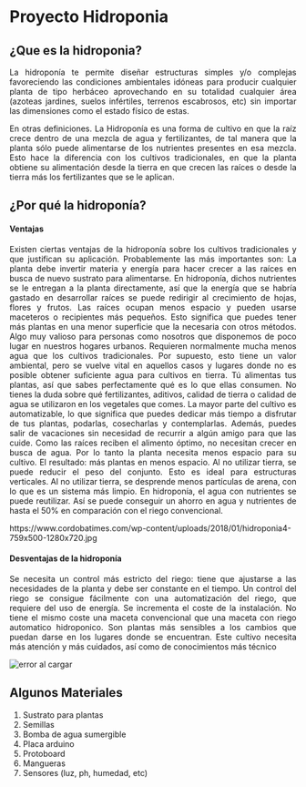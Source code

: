 # **Proyecto Hidroponia**

## ¿Que es la hidroponia?
<p align="justify">
La hidroponía te permite diseñar estructuras simples y/o complejas favoreciendo las condiciones ambientales idóneas para producir cualquier planta de tipo herbáceo aprovechando en su totalidad cualquier área (azoteas jardines, suelos infértiles, terrenos escabrosos, etc) sin importar las dimensiones como el estado físico de estas.
</p>
<p align="justify">
En otras definiciones.
La Hidroponía es una forma de cultivo en que la raíz crece dentro de una mezcla de agua y fertilizantes, de tal manera que la planta sólo puede alimentarse de los nutrientes presentes en esa mezcla. Esto hace la diferencia con los cultivos tradicionales, en que la planta obtiene su alimentación desde la tierra en que crecen las raíces o desde la tierra más los fertilizantes que se le aplican.
</p>


## ¿Por qué la hidroponía?

#### **Ventajas**
<p align="justify">
Existen ciertas ventajas de la hidroponía sobre los cultivos tradicionales y que justifican su aplicación. Probablemente las más importantes son:
 La planta debe invertir materia y energía para hacer crecer a las raíces en busca de nuevo sustrato para alimentarse. En hidroponía, dichos nutrientes se le entregan a la planta directamente, así que la energía que se habría gastado en desarrollar raíces se puede redirigir al crecimiento de hojas, flores y frutos.
Las raíces ocupan menos espacio y pueden usarse maceteros o recipientes más pequeños. Esto significa que puedes tener más plantas en una menor superficie que la necesaria con otros métodos. Algo muy valioso para personas como nosotros que disponemos de poco lugar en nuestros hogares urbanos.
Requieren normalmente mucha menos agua que los cultivos tradicionales. Por supuesto, esto tiene un valor ambiental, pero se vuelve vital en aquellos casos y lugares donde no es posible obtener suficiente agua para cultivos en tierra.
Tú alimentas tus plantas, así que sabes perfectamente qué es lo que ellas consumen. No tienes la duda sobre qué fertilizantes, aditivos, calidad de tierra o calidad de agua se utilizaron en los vegetales que comes.
La mayor parte del cultivo es automatizable, lo que significa que puedes dedicar más tiempo a disfrutar de tus plantas, podarlas, cosecharlas y contemplarlas. Además, puedes salir de vacaciones sin necesidad de recurrir a algún amigo para que las cuide.
Como las raíces reciben el alimento óptimo, no necesitan crecer en busca de agua. Por lo tanto la planta necesita menos espacio para su cultivo. El resultado: más plantas en menos espacio.
Al no utilizar tierra, se puede reducir el peso del conjunto. Esto es ideal para estructuras verticales.
 Al no utilizar tierra, se desprende menos partículas de arena, con lo que es un sistema más limpio.
En hidroponía, el agua con nutrientes se puede reutilizar. Así se puede conseguir un ahorro en agua y nutrientes de hasta el 50% en comparación con el riego convencional.
 </p>
 https://www.cordobatimes.com/wp-content/uploads/2018/01/hidroponia4-759x500-1280x720.jpg
 
#### **Desventajas de la hidroponía**
<p align="justify">
Se necesita un control más estricto del riego: tiene que ajustarse a las necesidades de la planta y debe ser constante en el tiempo.
Un control del riego se consigue fácilmente con una automatización del riego, que requiere del uso de energía.
Se incrementa el coste de la instalación. No tiene el mismo coste una maceta convencional que una maceta con riego automatico hidroponico.
Son plantas más sensibles a los cambios que puedan darse en los lugares donde se encuentran.
Este cultivo necesita más atención y más cuidados, así como de conocimientos más técnico
</p>

![error al cargar](https://hidroponia.org.mx/images/op1ervis/HIDROPONIA-SISTEMA-NFT-KALE.jpg)

## Algunos Materiales
1. Sustrato para plantas                                
2. Semillas 
3. Bomba de agua sumergible 
4. Placa arduino
5. Protoboard
6. Mangueras
7. Sensores (luz, ph, humedad, etc)

